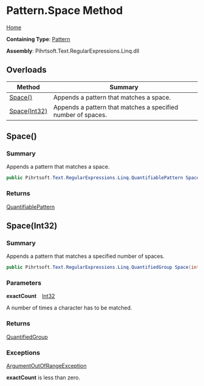 # Pattern\.Space Method

[Home](../../../../../../README.md)

**Containing Type**: [Pattern](../README.md)

**Assembly**: Pihrtsoft\.Text\.RegularExpressions\.Linq\.dll

## Overloads

| Method | Summary |
| ------ | ------- |
| [Space()](#Pihrtsoft_Text_RegularExpressions_Linq_Pattern_Space) | Appends a pattern that matches a space\. |
| [Space(Int32)](#Pihrtsoft_Text_RegularExpressions_Linq_Pattern_Space_System_Int32_) | Appends a pattern that matches a specified number of spaces\. |

## Space\(\) <a name="Pihrtsoft_Text_RegularExpressions_Linq_Pattern_Space"></a>

### Summary

Appends a pattern that matches a space\.

```csharp
public Pihrtsoft.Text.RegularExpressions.Linq.QuantifiablePattern Space()
```

### Returns

[QuantifiablePattern](../../QuantifiablePattern/README.md)

## Space\(Int32\) <a name="Pihrtsoft_Text_RegularExpressions_Linq_Pattern_Space_System_Int32_"></a>

### Summary

Appends a pattern that matches a specified number of spaces\.

```csharp
public Pihrtsoft.Text.RegularExpressions.Linq.QuantifiedGroup Space(int exactCount)
```

### Parameters

**exactCount** &ensp; [Int32](https://docs.microsoft.com/en-us/dotnet/api/system.int32)

A number of times a character has to be matched\.

### Returns

[QuantifiedGroup](../../QuantifiedGroup/README.md)

### Exceptions

[ArgumentOutOfRangeException](https://docs.microsoft.com/en-us/dotnet/api/system.argumentoutofrangeexception)

**exactCount** is less than zero\.

